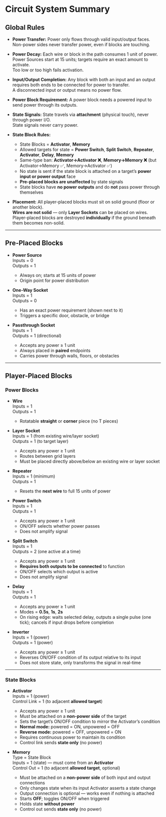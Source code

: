 # Circuit System Summary

## Global Rules
- **Power Transfer:** Power only flows through valid input/output faces.  
  Non-power sides never transfer power, even if blocks are touching.

- **Power Decay:** Each wire or block in the path consumes 1 unit of power.  
  Power Sources start at 15 units; targets require an exact amount to activate.  
  Too low or too high fails activation.

- **Input/Output Completion:** Any block with both an input and an output requires both ends to be connected for power to transfer.  
  A disconnected input or output means no power flow.

- **Power Block Requirement:** A power block needs a powered input to send power through its outputs.

- **State Signals:** State travels via **attachment** (physical touch), never through power I/O.  
  State signals never carry power.

- **State Block Rules:**  
  - State Blocks = **Activator**, **Memory**  
  - Allowed targets for state = **Power Switch**, **Split Switch**, **Repeater**, **Activator**, **Delay**, **Memory**  
  - Same-type ban: **Activator→Activator ❌**, **Memory→Memory ❌** (but Activator→Memory ✅, Memory→Activator ✅)  
  - No state is sent if the state block is attached on a target’s **power input or power output** face  
  - **Pre-placed blocks are unaffected** by state signals  
  - State blocks have **no power outputs** and do **not** pass power through themselves

- **Placement:** All player-placed blocks must sit on solid ground (floor or another block).  
  **Wires are not solid** — only **Layer Sockets** can be placed on wires.  
  Player-placed blocks are destroyed **individually** if the ground beneath them becomes non-solid.

---

## Pre-Placed Blocks
- **Power Source**  
  Inputs = 0  
  Outputs = 1  
  - Always on; starts at 15 units of power  
  - Origin point for power distribution

- **One-Way Socket**  
  Inputs = 1  
  Outputs = 0  
  - Has an exact power requirement (shown next to it)  
  - Triggers a specific door, obstacle, or bridge

- **Passthrough Socket**  
  Inputs = 1  
  Outputs = 1 (directional)  
  - Accepts any power ≥ 1 unit  
  - Always placed in **paired** endpoints  
  - Carries power through walls, floors, or obstacles

---

## Player-Placed Blocks

### Power Blocks
- **Wire**  
  Inputs = 1  
  Outputs = 1  
  - Rotatable **straight** or **corner** piece (no T pieces)  

- **Layer Socket**  
  Inputs = 1 (from existing wire/layer socket)  
  Outputs = 1 (to target layer)  
  - Accepts any power ≥ 1 unit  
  - Routes between grid layers  
  - Must be placed directly above/below an existing wire or layer socket

- **Repeater**  
  Inputs = 1 (minimum)  
  Outputs = 1  
  - Resets the **next wire** to full 15 units of power

- **Power Switch**  
  Inputs = 1  
  Outputs = 1  
  - Accepts any power ≥ 1 unit  
  - ON/OFF selects whether power passes  
  - Does not amplify signal

- **Split Switch**  
  Inputs = 1  
  Outputs = 2 (one active at a time)  
  - Accepts any power ≥ 1 unit  
  - **Requires both outputs to be connected** to function  
  - ON/OFF selects which output is active  
  - Does not amplify signal

- **Delay**  
  Inputs = 1  
  Outputs = 1  
  - Accepts any power ≥ 1 unit  
  - Modes = **0.5s**, **1s**, **2s**  
  - On rising edge: waits selected delay, outputs a single pulse (one tick); cancels if input drops before completion

- **Inverter**  
  Inputs = 1 (power)  
  Outputs = 1 (power)  
  - Accepts any power ≥ 1 unit  
  - Reverses ON/OFF condition of its output relative to its input  
  - Does not store state, only transforms the signal in real-time

---

### State Blocks
- **Activator**  
  Inputs = 1 (power)  
  Control Link = 1 (to adjacent **allowed target**)  
  - Accepts any power ≥ 1 unit  
  - Must be attached on a **non-power side** of the target  
  - Sets the target’s ON/OFF condition to mirror the Activator’s condition  
  - **Normal mode:** powered = ON, unpowered = OFF  
  - **Reverse mode:** powered = OFF, unpowered = ON  
  - Requires continuous power to maintain its condition  
  - Control link sends **state only** (no power)

- **Memory**  
  Type = State Block  
  Inputs = 1 (state) — must come from an **Activator**  
  Control Out = 1 (to adjacent **allowed target**, optional)  
  - Must be attached on a **non-power side** of both input and output connections  
  - Only changes state when its input Activator asserts a state change  
  - Output connection is optional — works even if nothing is attached  
  - Starts **OFF**; toggles ON/OFF when triggered  
  - Holds state **without power**  
  - Control out sends **state only** (no power)
